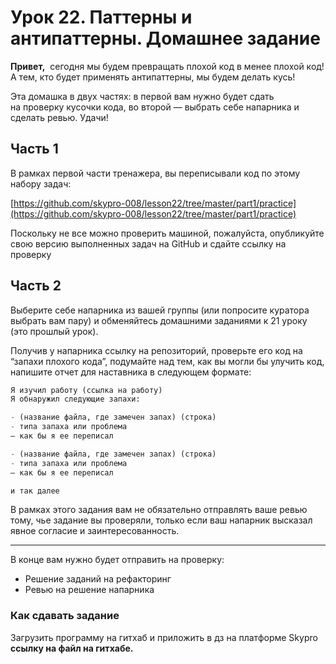 # Урок 22. Паттерны и антипаттерны. Домашнее задание

**Привет,**  сегодня мы будем превращать плохой код в менее плохой код!  А тем, кто будет применять антипаттерны, мы будем делать кусь!

Эта домашка в двух частях: в первой вам нужно будет сдать на проверку кусочки кода,  во второй — выбрать себе напарника и сделать ревью. Удачи!

## **Часть 1**

В рамках первой части тренажера, вы переписывали код по этому набору задач:

[https://github.com/skypro-008/lesson22/tree/master/part1/practice](https://github.com/skypro-008/lesson22/tree/master/part1/practice)

Поскольку не все можно проверить машиной, пожалуйста, опубликуйте свою версию выполненных задач на GitHub и сдайте ссылку на проверку

## **Часть 2**

Выберите себе напарника из вашей группы (или попросите куратора выбрать вам пару) и обменяйтесь домашними заданиями к 21 уроку (это прошлый урок). 

Получив у напарника ссылку на репозиторий, проверьте его код на “запахи плохого кода”, подумайте над тем, как вы могли бы улучить код, напишите отчет для наставника в следующем формате:

```python
Я изучил работу (ссылка на работу) 
Я обнаружил следующие запахи:

- (название файла, где замечен запах) (строка) 
- типа запаха или проблема
– как бы я ее переписал

- (название файла, где замечен запах) (строка) 
- типа запаха или проблема
– как бы я ее переписал

и так далее
```

В рамках этого задания вам не обязательно отправлять ваше ревью тому, чье задание вы проверяли, только если ваш напарник высказал явное согласие и заинтересованность.

---

В конце вам нужно будет отправить на проверку:

- Решение заданий на рефакторинг
- Ревью на решение напарника

### **Как сдавать задание**

Загрузить программу на гитхаб и приложить в дз на платформе Skypro **ссылку на файл на гитхабе.**